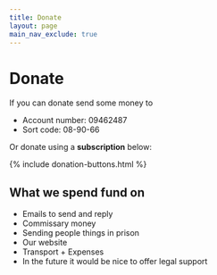 ```yaml
---
title: Donate
layout: page
main_nav_exclude: true
---
```

# Donate

If you can donate send some money to

* Account number: 09462487
* Sort code: 08-90-66

Or donate using a **subscription** below:

{% include donation-buttons.html %}

## What we spend fund on

- Emails to send and reply
- Commissary money
- Sending people things in prison
- Our website
- Transport + Expenses
- In the future it would be nice to offer legal support
